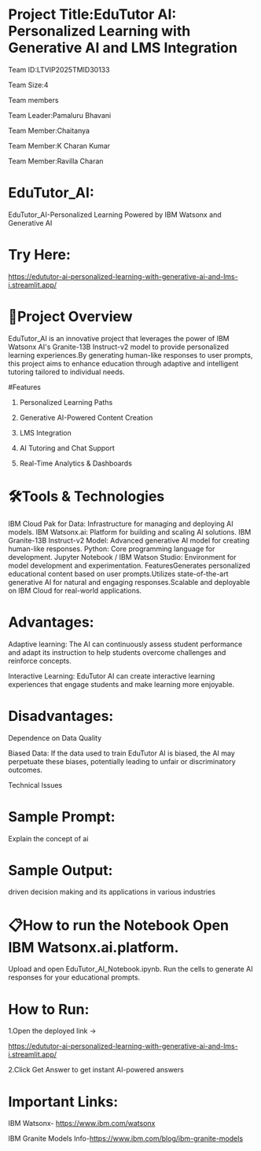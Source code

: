 # Project Title:EduTutor AI: Personalized Learning with Generative AI and LMS Integration

Team ID:LTVIP2025TMID30133

Team Size:4

Team members

Team Leader:Pamaluru Bhavani

Team Member:Chaitanya

Team Member:K Charan Kumar

Team Member:Ravilla Charan

# EduTutor_AI:

EduTutor_AI-Personalized Learning Powered by IBM Watsonx and Generative AI

# Try Here:

https://edututor-ai-personalized-learning-with-generative-ai-and-lms-i.streamlit.app/

# 🎯Project Overview

EduTutor_AI is an innovative project that leverages the power of IBM Watsonx AI's Granite-13B Instruct-v2 model to provide personalized learning experiences.By generating human-like responses to user prompts, this project aims to enhance education through adaptive and intelligent tutoring tailored to individual needs.

#Features

1. Personalized Learning Paths

2. Generative AI-Powered Content Creation

3. LMS Integration

4. AI Tutoring and Chat Support

5. Real-Time Analytics & Dashboards

# 🛠️Tools & Technologies

IBM Cloud Pak for Data: Infrastructure for managing and deploying AI models. IBM Watsonx.ai: Platform for building and scaling AI solutions. IBM Granite-13B Instruct-v2 Model: Advanced generative AI model for creating human-like responses. Python: Core programming language for development. Jupyter Notebook / IBM Watson Studio: Environment for model development and experimentation. FeaturesGenerates personalized educational content based on user prompts.Utilizes state-of-the-art generative AI for natural and engaging responses.Scalable and deployable on IBM Cloud for real-world applications.

# Advantages:

Adaptive learning: The AI can continuously assess student performance and adapt its instruction to help students overcome challenges and reinforce concepts.

Interactive Learning: EduTutor AI can create interactive learning experiences that engage students and make learning more enjoyable.

# Disadvantages:

Dependence on Data Quality

Biased Data: If the data used to train EduTutor AI is biased, the AI may perpetuate these biases, potentially leading to unfair or discriminatory outcomes.

Technical Issues

# Sample Prompt:

Explain the concept of ai

# Sample Output:

driven decision making and its applications in various industries

# 📋How to run the Notebook Open IBM Watsonx.ai.platform.

Upload and open EduTutor_AI_Notebook.ipynb. Run the cells to generate AI responses for your educational prompts.

# How to Run:

1.Open the deployed link -> 

https://edututor-ai-personalized-learning-with-generative-ai-and-lms-i.streamlit.app/

2.Click Get Answer to get instant AI-powered answers

 # Important Links:

IBM Watsonx- https://www.ibm.com/watsonx 

IBM Granite Models Info-https://www.ibm.com/blog/ibm-granite-models

